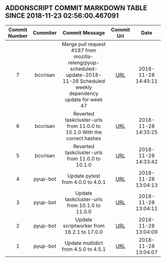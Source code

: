 ## ADDONSCRIPT COMMIT MARKDOWN TABLE SINCE 2018-11-23 02:56:00.467091

| Commit Number | Commiter | Commit Message | Commit Url | Date | 
|:---:|:----:|:----------------------------------:|:------:|:----:| 
|7|bccrisan|Merge pull request #187 from mozilla-releng/pyup-scheduled-update-2018-11-28  Scheduled weekly dependency update for week 47|[URL](https://github.com/mozilla-releng/addonscript/commit/53b3aced71ef8176d4ebf5001f06870fbfb922cb)|2018-11-28 14:45:11
|6|bccrisan|Reverted taskcluster-urls from 11.0.0 to 10.1.0      With the correct hashes|[URL](https://github.com/mozilla-releng/addonscript/commit/f7c329cc4a58f719cadbad22dffc00de57b3bff3)|2018-11-28 14:35:25
|5|bccrisan|Reverted taskcluster-urls from 11.0.0 to 10.1.0|[URL](https://github.com/mozilla-releng/addonscript/commit/f8329c0c3b62cccfb94a4b7231dfc3aeaa6f00f7)|2018-11-28 14:33:42
|4|pyup-bot|Update pytest from 4.0.0 to 4.0.1|[URL](https://github.com/mozilla-releng/addonscript/commit/ea0762e8f314761e49f6606680d2f831bb9bd79d)|2018-11-28 13:04:13
|3|pyup-bot|Update taskcluster-urls from 10.1.0 to 11.0.0|[URL](https://github.com/mozilla-releng/addonscript/commit/257b3340f9cd0bb3bee7bf88439b666a7512fc33)|2018-11-28 13:04:11
|2|pyup-bot|Update scriptworker from 16.2.1 to 17.0.0|[URL](https://github.com/mozilla-releng/addonscript/commit/ee00e72e06c12365d51af81961ca52f1f39785d2)|2018-11-28 13:04:09
|1|pyup-bot|Update multidict from 4.5.0 to 4.5.1|[URL](https://github.com/mozilla-releng/addonscript/commit/3f008d23361935d2d27923a5d4b6d3d9ef40994e)|2018-11-28 13:04:07


